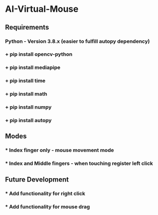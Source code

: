 # AI-Virtual-Mouse

## Requirements

### Python - Version 3.8.x (easier to fulfill autopy dependency)
### + pip install opencv-python
### + pip install mediapipe
### + pip install time
### + pip install math
### + pip install numpy
### + pip install autopy

## Modes

### * Index finger only - mouse movement mode
### * Index and Middle fingers - when touching register left click

## Future Development

### * Add functionality for right click
### * Add functionality for mouse drag